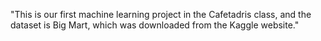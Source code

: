 "This is our first machine learning project in the Cafetadris class, and the dataset is Big Mart, which was downloaded from the Kaggle website."

